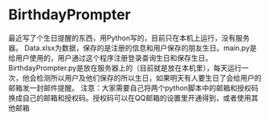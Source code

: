 # BirthdayPrompter
最近写了个生日提醒的东西，用Python写的，目前只在本机上运行，没有服务器。
Data.xlsx为数据，保存的是注册的信息和用户保存的朋友生日。main.py是给用户使用的，用户通过这个程序注册登录查询生日和保存生日。BirthdayPrompter.py是放在服务器上的（目前就是放在本机里），每天运行一次，他会检测所以用户及他们保存的所以生日，如果明天有人要生日了会给用户的邮箱发一封邮件提醒。
注意：大家需要自己将两个python脚本中的邮箱和授权码换成自己的邮箱和授权码。授权码可以在QQ邮箱的设置里开通得到，或者使用其他邮箱
